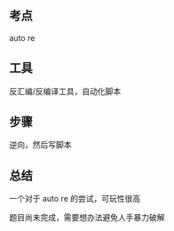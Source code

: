 ## 考点

auto re

## 工具

反汇编/反编译工具，自动化脚本

## 步骤

逆向，然后写脚本

## 总结

一个对于 auto re 的尝试，可玩性很高

题目尚未完成，需要想办法避免人手暴力破解
